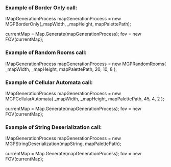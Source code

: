 ### Example of Border Only call:

IMapGenerationProcess<Map> mapGenerationProcess = new MGPBorderOnly<Map>(_mapWidth, _mapHeight, mapPalettePath);

currentMap = Map.Generate(mapGenerationProcess);
fov = new FOV(currentMap);

### Example of Random Rooms call:

IMapGenerationProcess<Map> mapGenerationProcess = new MGPRandomRooms<Map>(
    _mapWidth,
    _mapHeight,
    mapPalettePath,
    20,
    10,
    8
);

### Example of Cellular Automata call:

IMapGenerationProcess<Map> mapGenerationProcess = new MGPCellularAutomata<Map>(
    _mapWidth,
    _mapHeight,
    mapPalettePath,
    45,
    4,
    2
);

currentMap = Map.Generate(mapGenerationProcess);
fov = new FOV(currentMap);

### Example of String Deserialization call:

IMapGenerationProcess<Map> mapGenerationProcess = new MGPStringDeserialization<Map>(mapString, mapPalettePath);

currentMap = Map.Generate(mapGenerationProcess);
fov = new FOV(currentMap);

###